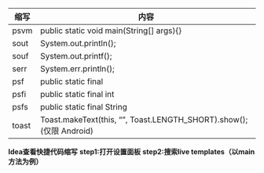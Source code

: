 | 缩写  | 内容                                                         |
| ----- | ------------------------------------------------------------ |
| psvm  | public static void main(String[] args){}                     |
| sout  | System.out.println();                                        |
| souf  | System.out.printf();                                         |
| serr  | System.err.println();                                        |
| psf   | public static final                                          |
| psfi  | public static final int                                      |
| psfs  | public static final String                                   |
| toast | Toast.makeText(this, “”, Toast.LENGTH_SHORT).show(); (仅限 Android) |

**Idea查看快捷代码缩写**
**step1:打开设置面板**
**step2:搜索live templates（以main方法为例）**

